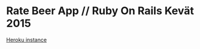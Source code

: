 # Rate Beer App // Ruby On Rails Kevät 2015

[Heroku instance](https://sheltered-retreat-7709.herokuapp.com/beers/)
